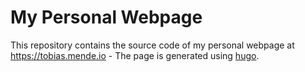 # My Personal Webpage
This repository contains the source code of my personal webpage at https://tobias.mende.io - The page is generated using [hugo](https://gohugo.io).
